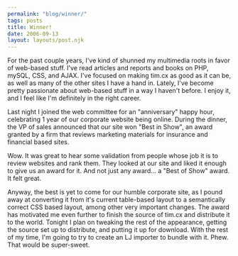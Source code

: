 ```yaml
---
permalink: "blog/winner/"
tags: posts
title: Winner!
date: 2006-09-13
layout: layouts/post.njk
---
```


For the past couple years, I've kind of shunned my multimedia roots in favor of web-based stuff. I've read articles and reports and books on PHP, mySQL, CSS, and AJAX. I've focused on making tim.cx as good as it can be, as well as many of the other sites I have a hand in. Lately, I've become pretty passionate about web-based stuff in a way I haven't before. I enjoy it, and I feel like I'm definitely in the right career. 

Last night I joined the web committee for an "anniversary" happy hour, celebrating 1 year of our corporate website being online. During the dinner, the VP of sales announced that our site won "Best in Show", an award granted by a firm that reviews marketing materials for insurance and financial based sites. 

Wow. It was great to hear some validation from people whose job it is to review websites and rank them. They looked at our site and liked it enough to give us an award for it. And not just any award... a "Best of Show" award. It felt great. 

Anyway, the best is yet to come for our humble corporate site, as I pound away at converting it from it's current table-based layout to a semantically correct CSS based layout, among other very important changes. The award has motivated me even further to finish the source of tim.cx and distribute it to the world. Tonight I plan on tweaking the rest of the appearance, getting the source set up to distribute, and putting it up for download. With the rest of my time, I'm going to try to create an LJ importer to bundle with it. Phew. That would be super-sweet.